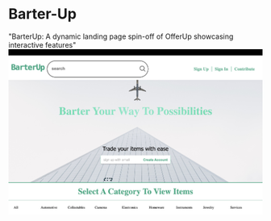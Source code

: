 # Barter-Up
"BarterUp: A dynamic landing page spin-off of OfferUp showcasing interactive features"
<img src='barterUp.jpg' />
